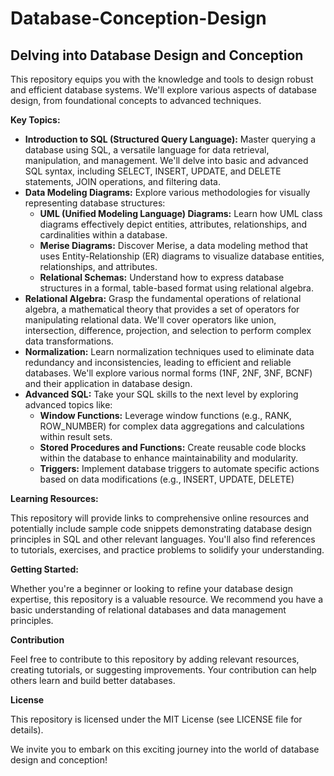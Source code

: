 # Database-Conception-Design
 
## Delving into Database Design and Conception

This repository equips you with the knowledge and tools to design robust and efficient database systems. We'll explore various aspects of database design, from foundational concepts to advanced techniques.

**Key Topics:**

* **Introduction to SQL (Structured Query Language):** Master querying a database using SQL, a versatile language for data retrieval, manipulation, and management. We'll delve into basic and advanced SQL syntax, including SELECT, INSERT, UPDATE, and DELETE statements, JOIN operations, and filtering data.
* **Data Modeling Diagrams:** Explore various methodologies for visually representing database structures:
    * **UML (Unified Modeling Language) Diagrams:** Learn how UML class diagrams effectively depict entities, attributes, relationships, and cardinalities within a database.
    * **Merise Diagrams:** Discover Merise, a data modeling method that uses Entity-Relationship (ER) diagrams to visualize database entities, relationships, and attributes.
    * **Relational Schemas:** Understand how to express database structures in a formal, table-based format using relational algebra.
* **Relational Algebra:** Grasp the fundamental operations of relational algebra, a mathematical theory that provides a set of operators for manipulating relational data. We'll cover operators like union, intersection, difference, projection, and selection to perform complex data transformations.
* **Normalization:** Learn normalization techniques used to eliminate data redundancy and inconsistencies, leading to efficient and reliable databases. We'll explore various normal forms (1NF, 2NF, 3NF, BCNF) and their application in database design.
* **Advanced SQL:** Take your SQL skills to the next level by exploring advanced topics like:
    * **Window Functions:** Leverage window functions (e.g., RANK, ROW_NUMBER) for complex data aggregations and calculations within result sets.
    * **Stored Procedures and Functions:** Create reusable code blocks within the database to enhance maintainability and modularity.
    * **Triggers:** Implement database triggers to automate specific actions based on data modifications (e.g., INSERT, UPDATE, DELETE)

**Learning Resources:**

This repository will provide links to comprehensive online resources and potentially include sample code snippets demonstrating database design principles in SQL and other relevant languages. You'll also find references to tutorials, exercises, and practice problems to solidify your understanding.

**Getting Started:**

Whether you're a beginner or looking to refine your database design expertise, this repository is a valuable resource. We recommend you have a basic understanding of relational databases and data management principles.

**Contribution**

Feel free to contribute to this repository by adding relevant resources, creating tutorials, or suggesting improvements. Your contribution can help others learn and build better databases.

**License**

This repository is licensed under the MIT License (see LICENSE file for details).

We invite you to embark on this exciting journey into the world of database design and conception!

